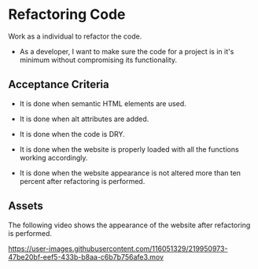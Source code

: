 # Refactoring Code 

Work as a individual to refactor the code. 

* As a developer, I want to make sure the code for a project is in it's minimum without compromising its functionality.

## Acceptance Criteria

* It is done when semantic HTML elements are used.

* It is done when alt attributes are added.

* It is done when the code is DRY.

* It is done when the website is properly loaded with all the functions working accordingly.

* It is done when the website appearance is not altered more than ten percent after refactoring is performed.

## Assets
The following video shows the appearance of the website after refactoring is performed.

https://user-images.githubusercontent.com/116051329/219950973-47be20bf-eef5-433b-b8aa-c6b7b756afe3.mov